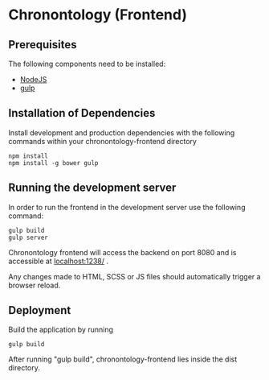 # Chronontology (Frontend)

## Prerequisites

The following components need to be installed:
* [NodeJS](https://nodejs.org/)
* [gulp](https://github.com/gulpjs/gulp/blob/master/docs/getting-started.md)

## Installation of Dependencies

Install development and production dependencies with the following commands within your chronontology-frontend directory

    npm install
    npm install -g bower gulp

##  Running the development server

In order to run the frontend in the development server use the following command:
```
gulp build
gulp server
```

Chronontology frontend will access the backend on port 8080 and is accessible at [localhost:1238/](http://localhost:1238/) .

Any changes made to HTML, SCSS or JS files should automatically trigger a browser reload.

## Deployment

Build the application by running

```
gulp build
```

After running "gulp build", chronontology-frontend lies inside the dist directory. 